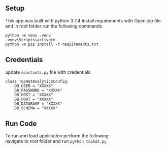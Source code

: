## Setup
This app was built with python 3.7.4 
Install requirements with
Open zip file and in root folder run the following commands
```
python -m venv .venv
.venv\Scripts\activate
python -m pip install -r requirements.txt
```

## Credentials
update `constants.py` file with credentials 

```
class TopHatAnalyticsConfig:
    DB_USER = "XXXXX"
    DB_PASSWORD = "XXXXX"
    DB_HOST = "XXXXX"
    DB_PORT = "XXXXX"
    DB_DATABASE = "XXXXX"
    DB_SCHEMA = "XXXXX"
```

## Run Code
To run and load application perform the following:  
navigate to root folder and run `python tophat.py`
